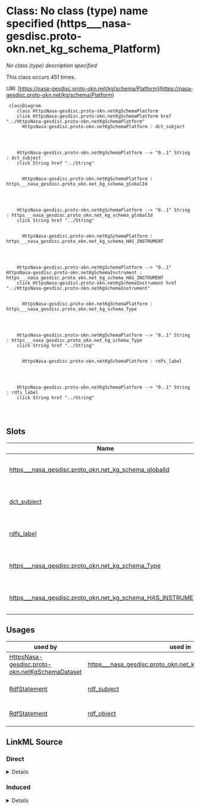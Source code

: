 

# Class: No class (type) name specified (https___nasa-gesdisc.proto-okn.net_kg_schema_Platform)


_No class (type) description specified_






This class occurs 451 times.


URI: [https://nasa-gesdisc.proto-okn.net/kg/schema/Platform](https://nasa-gesdisc.proto-okn.net/kg/schema/Platform)






```mermaid
 classDiagram
    class HttpsNasa-gesdisc.proto-okn.netKgSchemaPlatform
    click HttpsNasa-gesdisc.proto-okn.netKgSchemaPlatform href "../HttpsNasa-gesdisc.proto-okn.netKgSchemaPlatform"
      HttpsNasa-gesdisc.proto-okn.netKgSchemaPlatform : dct_subject
        
          
    
    
    HttpsNasa-gesdisc.proto-okn.netKgSchemaPlatform --> "0..1" String : dct_subject
    click String href "../String"

        
      HttpsNasa-gesdisc.proto-okn.netKgSchemaPlatform : https___nasa_gesdisc.proto_okn.net_kg_schema_globalId
        
          
    
    
    HttpsNasa-gesdisc.proto-okn.netKgSchemaPlatform --> "0..1" String : https___nasa_gesdisc.proto_okn.net_kg_schema_globalId
    click String href "../String"

        
      HttpsNasa-gesdisc.proto-okn.netKgSchemaPlatform : https___nasa_gesdisc.proto_okn.net_kg_schema_HAS_INSTRUMENT
        
          
    
    
    HttpsNasa-gesdisc.proto-okn.netKgSchemaPlatform --> "0..1" HttpsNasa-gesdisc.proto-okn.netKgSchemaInstrument : https___nasa_gesdisc.proto_okn.net_kg_schema_HAS_INSTRUMENT
    click HttpsNasa-gesdisc.proto-okn.netKgSchemaInstrument href "../HttpsNasa-gesdisc.proto-okn.netKgSchemaInstrument"

        
      HttpsNasa-gesdisc.proto-okn.netKgSchemaPlatform : https___nasa_gesdisc.proto_okn.net_kg_schema_Type
        
          
    
    
    HttpsNasa-gesdisc.proto-okn.netKgSchemaPlatform --> "0..1" String : https___nasa_gesdisc.proto_okn.net_kg_schema_Type
    click String href "../String"

        
      HttpsNasa-gesdisc.proto-okn.netKgSchemaPlatform : rdfs_label
        
          
    
    
    HttpsNasa-gesdisc.proto-okn.netKgSchemaPlatform --> "0..1" String : rdfs_label
    click String href "../String"

        
      
```




<!-- no inheritance hierarchy -->


## Slots

| Name | Cardinality and Range | Description | Inheritance | Occurrences |
| ---  | --- | --- | --- | --- |
| [https___nasa_gesdisc.proto_okn.net_kg_schema_globalId](../slots/https___nasa_gesdisc.proto_okn.net_kg_schema_globalId.md) | 0..1 <br/> [xsd:string](http://www.w3.org/2001/XMLSchema#string) | No slot (predicate) description specified <br/>  | direct | 451 |
| [dct_subject](../slots/dct_subject.md) | 0..1 <br/> [xsd:string](http://www.w3.org/2001/XMLSchema#string) | No slot (predicate) description specified <br/>  | direct | 378 |
| [rdfs_label](../slots/rdfs_label.md) | 0..1 <br/> [xsd:string](http://www.w3.org/2001/XMLSchema#string) | No slot (predicate) description specified <br/>  | direct | 451 |
| [https___nasa_gesdisc.proto_okn.net_kg_schema_Type](../slots/https___nasa_gesdisc.proto_okn.net_kg_schema_Type.md) | 0..1 <br/> [xsd:string](http://www.w3.org/2001/XMLSchema#string) | No slot (predicate) description specified <br/>  | direct | 444 |
| [https___nasa_gesdisc.proto_okn.net_kg_schema_HAS_INSTRUMENT](../slots/https___nasa_gesdisc.proto_okn.net_kg_schema_HAS_INSTRUMENT.md) | 0..1 <br/> [HttpsNasa-gesdisc.proto-okn.netKgSchemaInstrument](../classes/HttpsNasa-gesdisc.proto-okn.netKgSchemaInstrument.md) | No slot (predicate) description specified <br/>  | direct | 2526 |





## Usages

| used by | used in | type | used |
| ---  | --- | --- | --- |
| [HttpsNasa-gesdisc.proto-okn.netKgSchemaDataset](../classes/HttpsNasa-gesdisc.proto-okn.netKgSchemaDataset.md) | [https___nasa_gesdisc.proto_okn.net_kg_schema_HAS_PLATFORM](../slots/https___nasa_gesdisc.proto_okn.net_kg_schema_HAS_PLATFORM.md) | range | [HttpsNasa-gesdisc.proto-okn.netKgSchemaPlatform](../classes/HttpsNasa-gesdisc.proto-okn.netKgSchemaPlatform.md) |
| [RdfStatement](../classes/RdfStatement.md) | [rdf_subject](../slots/rdf_subject.md) | any_of[range] | [HttpsNasa-gesdisc.proto-okn.netKgSchemaPlatform](../classes/HttpsNasa-gesdisc.proto-okn.netKgSchemaPlatform.md) |
| [RdfStatement](../classes/RdfStatement.md) | [rdf_object](../slots/rdf_object.md) | any_of[range] | [HttpsNasa-gesdisc.proto-okn.netKgSchemaPlatform](../classes/HttpsNasa-gesdisc.proto-okn.netKgSchemaPlatform.md) |











## LinkML Source

<!-- TODO: investigate https://stackoverflow.com/questions/37606292/how-to-create-tabbed-code-blocks-in-mkdocs-or-sphinx -->

### Direct

<details>

```yaml
name: https___nasa-gesdisc.proto-okn.net_kg_schema_Platform
conforms_to: No schema conformance document specified
annotations:
  count:
    tag: count
    value: 451
description: No class (type) description specified
title: No class (type) name specified
from_schema: nasa-gesdisc
rank: 1000
slots:
- https___nasa-gesdisc.proto-okn.net_kg_schema_globalId
- dct_subject
- rdfs_label
- https___nasa-gesdisc.proto-okn.net_kg_schema_Type
- https___nasa-gesdisc.proto-okn.net_kg_schema_HAS_INSTRUMENT
slot_usage:
  dct_subject:
    name: dct_subject
    annotations:
      string:
        tag: string
        value: 378
  https___nasa-gesdisc.proto-okn.net_kg_schema_HAS_INSTRUMENT:
    name: https___nasa-gesdisc.proto-okn.net_kg_schema_HAS_INSTRUMENT
    annotations:
      https___nasa-gesdisc.proto-okn.net_kg_schema_Instrument:
        tag: https___nasa-gesdisc.proto-okn.net_kg_schema_Instrument
        value: 2526
  https___nasa-gesdisc.proto-okn.net_kg_schema_Type:
    name: https___nasa-gesdisc.proto-okn.net_kg_schema_Type
    annotations:
      string:
        tag: string
        value: 444
  https___nasa-gesdisc.proto-okn.net_kg_schema_globalId:
    name: https___nasa-gesdisc.proto-okn.net_kg_schema_globalId
    annotations:
      string:
        tag: string
        value: 451
  rdfs_label:
    name: rdfs_label
    annotations:
      string:
        tag: string
        value: 451
class_uri: https://nasa-gesdisc.proto-okn.net/kg/schema/Platform

```
</details>

### Induced

<details>

```yaml
name: https___nasa-gesdisc.proto-okn.net_kg_schema_Platform
conforms_to: No schema conformance document specified
annotations:
  count:
    tag: count
    value: 451
description: No class (type) description specified
title: No class (type) name specified
from_schema: nasa-gesdisc
rank: 1000
slot_usage:
  dct_subject:
    name: dct_subject
    annotations:
      string:
        tag: string
        value: 378
  https___nasa-gesdisc.proto-okn.net_kg_schema_HAS_INSTRUMENT:
    name: https___nasa-gesdisc.proto-okn.net_kg_schema_HAS_INSTRUMENT
    annotations:
      https___nasa-gesdisc.proto-okn.net_kg_schema_Instrument:
        tag: https___nasa-gesdisc.proto-okn.net_kg_schema_Instrument
        value: 2526
  https___nasa-gesdisc.proto-okn.net_kg_schema_Type:
    name: https___nasa-gesdisc.proto-okn.net_kg_schema_Type
    annotations:
      string:
        tag: string
        value: 444
  https___nasa-gesdisc.proto-okn.net_kg_schema_globalId:
    name: https___nasa-gesdisc.proto-okn.net_kg_schema_globalId
    annotations:
      string:
        tag: string
        value: 451
  rdfs_label:
    name: rdfs_label
    annotations:
      string:
        tag: string
        value: 451
attributes:
  https___nasa-gesdisc.proto-okn.net_kg_schema_globalId:
    name: https___nasa-gesdisc.proto-okn.net_kg_schema_globalId
    annotations:
      string:
        tag: string
        value: 451
    description: No slot (predicate) description specified
    examples:
    - object:
        example_object: dcf602c1-0e51-55f1-97fb-dbfb8a704c0f
        example_object_type: string
        example_predicate: https://nasa-gesdisc.proto-okn.net/kg/schema/globalId
        example_subject: https://nasa-gesdisc.proto-okn.net/kg/node/0
        example_subject_type: https___nasa-gesdisc.proto-okn.net_kg_schema_Dataset
    - object:
        example_object: dd0ff369-99bb-5ea4-87e8-769ead7dd7c2
        example_object_type: string
        example_predicate: https://nasa-gesdisc.proto-okn.net/kg/schema/globalId
        example_subject: https://nasa-gesdisc.proto-okn.net/kg/node/10000
        example_subject_type: https___nasa-gesdisc.proto-okn.net_kg_schema_Publication
    - object:
        example_object: 3133f2fc-268e-50c1-ba3d-ded48c82484b
        example_object_type: string
        example_predicate: https://nasa-gesdisc.proto-okn.net/kg/schema/globalId
        example_subject: https://nasa-gesdisc.proto-okn.net/kg/node/34483
        example_subject_type: https___nasa-gesdisc.proto-okn.net_kg_schema_ScienceKeyword
    - object:
        example_object: 46b38de5-bd0d-5055-a829-27b9bd736e7a
        example_object_type: string
        example_predicate: https://nasa-gesdisc.proto-okn.net/kg/schema/globalId
        example_subject: https://nasa-gesdisc.proto-okn.net/kg/node/6821
        example_subject_type: https___nasa-gesdisc.proto-okn.net_kg_schema_DataCenter
    - object:
        example_object: 7540d35b-6334-52e4-a566-a6b56529bef1
        example_object_type: string
        example_predicate: https://nasa-gesdisc.proto-okn.net/kg/schema/globalId
        example_subject: https://nasa-gesdisc.proto-okn.net/kg/node/7018
        example_subject_type: https___nasa-gesdisc.proto-okn.net_kg_schema_Project
    - object:
        example_object: 5a0c4d6a-8696-5c21-a821-63301ab32ffa
        example_object_type: string
        example_predicate: https://nasa-gesdisc.proto-okn.net/kg/schema/globalId
        example_subject: https://nasa-gesdisc.proto-okn.net/kg/node/7369
        example_subject_type: https___nasa-gesdisc.proto-okn.net_kg_schema_Platform
    - object:
        example_object: f4d62d70-809d-5264-97c2-9fee6f7e54c0
        example_object_type: string
        example_predicate: https://nasa-gesdisc.proto-okn.net/kg/schema/globalId
        example_subject: https://nasa-gesdisc.proto-okn.net/kg/node/7820
        example_subject_type: https___nasa-gesdisc.proto-okn.net_kg_schema_Instrument
    from_schema: nasa-gesdisc
    rank: 1000
    slot_uri: https://nasa-gesdisc.proto-okn.net/kg/schema/globalId
    alias: https___nasa_gesdisc.proto_okn.net_kg_schema_globalId
    owner: https___nasa-gesdisc.proto-okn.net_kg_schema_Platform
    domain_of:
    - https___nasa-gesdisc.proto-okn.net_kg_schema_DataCenter
    - https___nasa-gesdisc.proto-okn.net_kg_schema_Dataset
    - https___nasa-gesdisc.proto-okn.net_kg_schema_Instrument
    - https___nasa-gesdisc.proto-okn.net_kg_schema_Platform
    - https___nasa-gesdisc.proto-okn.net_kg_schema_Project
    - https___nasa-gesdisc.proto-okn.net_kg_schema_Publication
    - https___nasa-gesdisc.proto-okn.net_kg_schema_ScienceKeyword
    range: string
  dct_subject:
    name: dct_subject
    annotations:
      string:
        tag: string
        value: 378
    description: No slot (predicate) description specified
    examples:
    - object:
        example_object: ERS-1 Gridded Level 3 Enhanced Resolution Sigma-0 from BYU
        example_object_type: string
        example_predicate: dct:subject
        example_subject: https://nasa-gesdisc.proto-okn.net/kg/node/0
        example_subject_type: https___nasa-gesdisc.proto-okn.net_kg_schema_Dataset
    - object:
        example_object: N/A
        example_object_type: string
        example_predicate: dct:subject
        example_subject: https://nasa-gesdisc.proto-okn.net/kg/node/6821
        example_subject_type: https___nasa-gesdisc.proto-okn.net_kg_schema_DataCenter
    - object:
        example_object: Scatterometry Climate Record Pathfinder
        example_object_type: string
        example_predicate: dct:subject
        example_subject: https://nasa-gesdisc.proto-okn.net/kg/node/7018
        example_subject_type: https___nasa-gesdisc.proto-okn.net_kg_schema_Project
    - object:
        example_object: European Remote Sensing Satellite-1
        example_object_type: string
        example_predicate: dct:subject
        example_subject: https://nasa-gesdisc.proto-okn.net/kg/node/7369
        example_subject_type: https___nasa-gesdisc.proto-okn.net_kg_schema_Platform
    - object:
        example_object: Active Microwave Instrument
        example_object_type: string
        example_predicate: dct:subject
        example_subject: https://nasa-gesdisc.proto-okn.net/kg/node/7820
        example_subject_type: https___nasa-gesdisc.proto-okn.net_kg_schema_Instrument
    from_schema: nasa-gesdisc
    rank: 1000
    slot_uri: dct:subject
    alias: dct_subject
    owner: https___nasa-gesdisc.proto-okn.net_kg_schema_Platform
    domain_of:
    - https___nasa-gesdisc.proto-okn.net_kg_schema_DataCenter
    - https___nasa-gesdisc.proto-okn.net_kg_schema_Dataset
    - https___nasa-gesdisc.proto-okn.net_kg_schema_Instrument
    - https___nasa-gesdisc.proto-okn.net_kg_schema_Platform
    - https___nasa-gesdisc.proto-okn.net_kg_schema_Project
    range: string
  rdfs_label:
    name: rdfs_label
    annotations:
      string:
        tag: string
        value: 451
    description: No slot (predicate) description specified
    examples:
    - object:
        example_object: ERS-1_BYU_L3_OW_SIGMA0_ENHANCED
        example_object_type: string
        example_predicate: rdfs:label
        example_subject: https://nasa-gesdisc.proto-okn.net/kg/node/0
        example_subject_type: https___nasa-gesdisc.proto-okn.net_kg_schema_Dataset
    - object:
        example_object: DATA ANALYSIS AND VISUALIZATION
        example_object_type: string
        example_predicate: rdfs:label
        example_subject: https://nasa-gesdisc.proto-okn.net/kg/node/34483
        example_subject_type: https___nasa-gesdisc.proto-okn.net_kg_schema_ScienceKeyword
    - object:
        example_object: BYU/SCP
        example_object_type: string
        example_predicate: rdfs:label
        example_subject: https://nasa-gesdisc.proto-okn.net/kg/node/6821
        example_subject_type: https___nasa-gesdisc.proto-okn.net_kg_schema_DataCenter
    - object:
        example_object: SCP
        example_object_type: string
        example_predicate: rdfs:label
        example_subject: https://nasa-gesdisc.proto-okn.net/kg/node/7018
        example_subject_type: https___nasa-gesdisc.proto-okn.net_kg_schema_Project
    - object:
        example_object: ERS-1
        example_object_type: string
        example_predicate: rdfs:label
        example_subject: https://nasa-gesdisc.proto-okn.net/kg/node/7369
        example_subject_type: https___nasa-gesdisc.proto-okn.net_kg_schema_Platform
    - object:
        example_object: AMI
        example_object_type: string
        example_predicate: rdfs:label
        example_subject: https://nasa-gesdisc.proto-okn.net/kg/node/7820
        example_subject_type: https___nasa-gesdisc.proto-okn.net_kg_schema_Instrument
    from_schema: nasa-gesdisc
    rank: 1000
    slot_uri: rdfs:label
    alias: rdfs_label
    owner: https___nasa-gesdisc.proto-okn.net_kg_schema_Platform
    domain_of:
    - https___nasa-gesdisc.proto-okn.net_kg_schema_DataCenter
    - https___nasa-gesdisc.proto-okn.net_kg_schema_Dataset
    - https___nasa-gesdisc.proto-okn.net_kg_schema_Instrument
    - https___nasa-gesdisc.proto-okn.net_kg_schema_Platform
    - https___nasa-gesdisc.proto-okn.net_kg_schema_Project
    - https___nasa-gesdisc.proto-okn.net_kg_schema_ScienceKeyword
    range: string
  https___nasa-gesdisc.proto-okn.net_kg_schema_Type:
    name: https___nasa-gesdisc.proto-okn.net_kg_schema_Type
    annotations:
      string:
        tag: string
        value: 444
    description: No slot (predicate) description specified
    examples:
    - object:
        example_object: Earth Observation Satellites
        example_object_type: string
        example_predicate: https://nasa-gesdisc.proto-okn.net/kg/schema/Type
        example_subject: https://nasa-gesdisc.proto-okn.net/kg/node/7369
        example_subject_type: https___nasa-gesdisc.proto-okn.net_kg_schema_Platform
    from_schema: nasa-gesdisc
    rank: 1000
    slot_uri: https://nasa-gesdisc.proto-okn.net/kg/schema/Type
    alias: https___nasa_gesdisc.proto_okn.net_kg_schema_Type
    owner: https___nasa-gesdisc.proto-okn.net_kg_schema_Platform
    domain_of:
    - https___nasa-gesdisc.proto-okn.net_kg_schema_Platform
    range: string
  https___nasa-gesdisc.proto-okn.net_kg_schema_HAS_INSTRUMENT:
    name: https___nasa-gesdisc.proto-okn.net_kg_schema_HAS_INSTRUMENT
    annotations:
      https___nasa-gesdisc.proto-okn.net_kg_schema_Instrument:
        tag: https___nasa-gesdisc.proto-okn.net_kg_schema_Instrument
        value: 2526
    description: No slot (predicate) description specified
    examples:
    - object:
        example_object: https://nasa-gesdisc.proto-okn.net/kg/node/7820
        example_object_type: https___nasa-gesdisc.proto-okn.net_kg_schema_Instrument
        example_predicate: https://nasa-gesdisc.proto-okn.net/kg/schema/HAS_INSTRUMENT
        example_subject: https://nasa-gesdisc.proto-okn.net/kg/node/7369
        example_subject_type: https___nasa-gesdisc.proto-okn.net_kg_schema_Platform
    from_schema: nasa-gesdisc
    rank: 1000
    slot_uri: https://nasa-gesdisc.proto-okn.net/kg/schema/HAS_INSTRUMENT
    alias: https___nasa_gesdisc.proto_okn.net_kg_schema_HAS_INSTRUMENT
    owner: https___nasa-gesdisc.proto-okn.net_kg_schema_Platform
    domain_of:
    - https___nasa-gesdisc.proto-okn.net_kg_schema_Platform
    range: https___nasa-gesdisc.proto-okn.net_kg_schema_Instrument
class_uri: https://nasa-gesdisc.proto-okn.net/kg/schema/Platform

```
</details>
